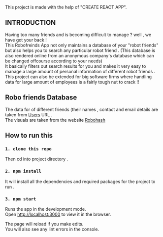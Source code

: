 This project is made with the help of "CREATE REACT APP".
## INTRODUCTION
Having too many friends and is becoming difficult to manage ? well , we have got your back ! <br />
This Robofreinds App not only maintains a database of your "robot friends" but also helps you to search any particular robot friend . (This database is also rendered online from an anonymous company's database which can be changed offcourse according to your needs) <br />
It basically filters out search results for you and makes it very easy to manage a large amount of personal information of different robot friends .<br />
This project can also be extended for big software firms where handling data for large amount of employees is a fairly tough nut to crack !!

## Robo friends Database
The data for of different friends (their names , contact and email details are taken from [Users](https://jsonplaceholder.typicode.com/users) URL . <br />
The visuals are taken from the website [Robohash](https://robohash.org/)

## How to run this

### `1. clone this repo`

Then cd into project directory .

### `2. npm install`

It will install all the dependencies and required packages for the project to run .

### `3. npm start`

Runs the app in the development mode.<br />
Open [http://localhost:3000](http://localhost:3000) to view it in the browser.

The page will reload if you make edits.<br />
You will also see any lint errors in the console.

